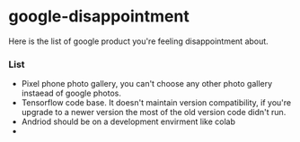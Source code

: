 # google-disappointment
Here is the list of google product you're feeling disappointment about.

### List 

* Pixel phone photo gallery, you can't choose any other photo gallery instaead of google photos.  
* Tensorflow code base. It doesn't maintain version compatibility, if you're upgrade to a newer version the most of the old version code didn't run.
* Andriod should be on a development envirment like colab
*    
